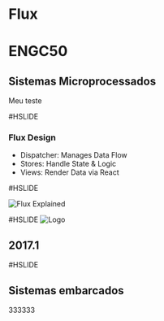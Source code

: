# Flux 

# ENGC50

## Sistemas Microprocessados

Meu teste

#HSLIDE

### Flux Design

- Dispatcher: Manages Data Flow
- Stores: Handle State & Logic
- Views: Render Data via React

#HSLIDE

![Flux Explained](https://facebook.github.io/flux/img/flux-simple-f8-diagram-explained-1300w.png)

#HSLIDE
![Logo](images/slideshow-in-60-seconds.jpg)



## 2017.1

#HSLIDE

## Sistemas embarcados

333333


